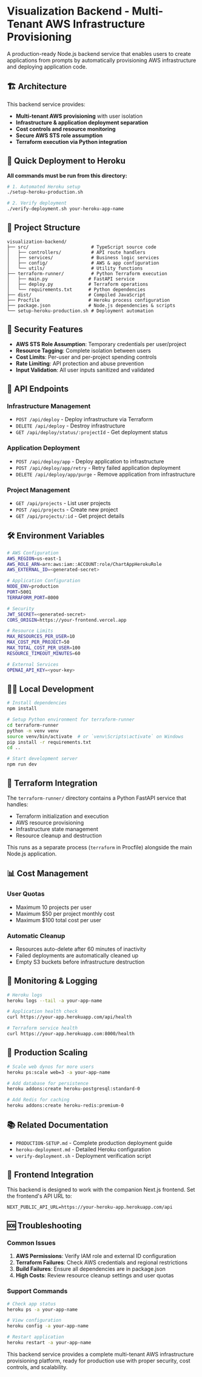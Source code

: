 # Visualization Backend - Multi-Tenant AWS Infrastructure Provisioning

A production-ready Node.js backend service that enables users to create applications from prompts by automatically provisioning AWS infrastructure and deploying application code.

## 🏗️ Architecture

This backend service provides:
- **Multi-tenant AWS provisioning** with user isolation
- **Infrastructure & application deployment separation**
- **Cost controls and resource monitoring**
- **Secure AWS STS role assumption**
- **Terraform execution via Python integration**

## 🚀 Quick Deployment to Heroku

**All commands must be run from this directory:**

```bash
# 1. Automated Heroku setup
./setup-heroku-production.sh

# 2. Verify deployment
./verify-deployment.sh your-heroku-app-name
```

## 🔧 Project Structure

```
visualization-backend/
├── src/                       # TypeScript source code
│   ├── controllers/           # API route handlers
│   ├── services/              # Business logic services
│   ├── config/                # AWS & app configuration
│   └── utils/                 # Utility functions
├── terraform-runner/          # Python Terraform execution
│   ├── main.py               # FastAPI service
│   ├── deploy.py             # Terraform operations
│   └── requirements.txt      # Python dependencies
├── dist/                     # Compiled JavaScript
├── Procfile                  # Heroku process configuration
├── package.json              # Node.js dependencies & scripts
└── setup-heroku-production.sh # Deployment automation
```

## 🔐 Security Features

- **AWS STS Role Assumption**: Temporary credentials per user/project
- **Resource Tagging**: Complete isolation between users
- **Cost Limits**: Per-user and per-project spending controls
- **Rate Limiting**: API protection and abuse prevention
- **Input Validation**: All user inputs sanitized and validated

## 🎯 API Endpoints

### Infrastructure Management
- `POST /api/deploy` - Deploy infrastructure via Terraform
- `DELETE /api/deploy` - Destroy infrastructure
- `GET /api/deploy/status/:projectId` - Get deployment status

### Application Deployment
- `POST /api/deploy/app` - Deploy application to infrastructure
- `POST /api/deploy/app/retry` - Retry failed application deployment
- `DELETE /api/deploy/app/purge` - Remove application from infrastructure

### Project Management
- `GET /api/projects` - List user projects
- `POST /api/projects` - Create new project
- `GET /api/projects/:id` - Get project details

## 🛠️ Environment Variables

```bash
# AWS Configuration
AWS_REGION=us-east-1
AWS_ROLE_ARN=arn:aws:iam::ACCOUNT:role/ChartAppHerokuRole
AWS_EXTERNAL_ID=<generated-secret>

# Application Configuration
NODE_ENV=production
PORT=5001
TERRAFORM_PORT=8000

# Security
JWT_SECRET=<generated-secret>
CORS_ORIGIN=https://your-frontend.vercel.app

# Resource Limits
MAX_RESOURCES_PER_USER=10
MAX_COST_PER_PROJECT=50
MAX_TOTAL_COST_PER_USER=100
RESOURCE_TIMEOUT_MINUTES=60

# External Services
OPENAI_API_KEY=<your-key>
```

## 🏃‍♂️ Local Development

```bash
# Install dependencies
npm install

# Setup Python environment for terraform-runner
cd terraform-runner
python -m venv venv
source venv/bin/activate  # or `venv\Scripts\activate` on Windows
pip install -r requirements.txt
cd ..

# Start development server
npm run dev
```

## 🔄 Terraform Integration

The `terraform-runner/` directory contains a Python FastAPI service that handles:
- Terraform initialization and execution
- AWS resource provisioning
- Infrastructure state management
- Resource cleanup and destruction

This runs as a separate process (`terraform` in Procfile) alongside the main Node.js application.

## 📊 Cost Management

### User Quotas
- Maximum 10 projects per user
- Maximum $50 per project monthly cost
- Maximum $100 total cost per user

### Automatic Cleanup
- Resources auto-delete after 60 minutes of inactivity
- Failed deployments are automatically cleaned up
- Empty S3 buckets before infrastructure destruction

## 🚨 Monitoring & Logging

```bash
# Heroku logs
heroku logs --tail -a your-app-name

# Application health check
curl https://your-app.herokuapp.com/api/health

# Terraform service health
curl https://your-app.herokuapp.com:8000/health
```

## 🔧 Production Scaling

```bash
# Scale web dynos for more users
heroku ps:scale web=3 -a your-app-name

# Add database for persistence
heroku addons:create heroku-postgresql:standard-0

# Add Redis for caching
heroku addons:create heroku-redis:premium-0
```

## 📚 Related Documentation

- `PRODUCTION-SETUP.md` - Complete production deployment guide
- `heroku-deployment.md` - Detailed Heroku configuration
- `verify-deployment.sh` - Deployment verification script

## 🤝 Frontend Integration

This backend is designed to work with the companion Next.js frontend. Set the frontend's API URL to:
```
NEXT_PUBLIC_API_URL=https://your-heroku-app.herokuapp.com/api
```

## 🆘 Troubleshooting

### Common Issues

1. **AWS Permissions**: Verify IAM role and external ID configuration
2. **Terraform Failures**: Check AWS credentials and regional restrictions
3. **Build Failures**: Ensure all dependencies are in package.json
4. **High Costs**: Review resource cleanup settings and user quotas

### Support Commands

```bash
# Check app status
heroku ps -a your-app-name

# View configuration
heroku config -a your-app-name

# Restart application
heroku restart -a your-app-name
```

This backend service provides a complete multi-tenant AWS infrastructure provisioning platform, ready for production use with proper security, cost controls, and scalability. 